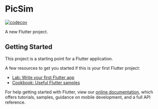 # PicSim

[![codecov](https://codecov.io/gh/jdk-21/picsim/branch/master/graph/badge.svg?token=D0WIM1ZYAP)](https://codecov.io/gh/jdk-21/picsim)

A new Flutter project.

## Getting Started

This project is a starting point for a Flutter application.

A few resources to get you started if this is your first Flutter project:

- [Lab: Write your first Flutter app](https://flutter.dev/docs/get-started/codelab)
- [Cookbook: Useful Flutter samples](https://flutter.dev/docs/cookbook)

For help getting started with Flutter, view our
[online documentation](https://flutter.dev/docs), which offers tutorials,
samples, guidance on mobile development, and a full API reference.
